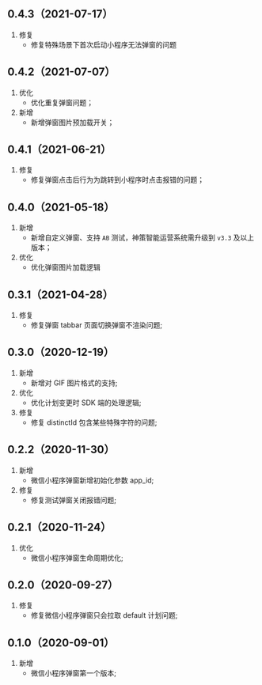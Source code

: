 ## 0.4.3（2021-07-17）
1. 修复
    - 修复特殊场景下首次启动小程序无法弹窗的问题

## 0.4.2（2021-07-07）
1. 优化
    - 优化重复弹窗问题；
2. 新增
    - 新增弹窗图片预加载开关；

## 0.4.1（2021-06-21）
1. 修复
    - 修复弹窗点击后行为为跳转到小程序时点击报错的问题；

## 0.4.0（2021-05-18）
1. 新增
    - 新增自定义弹窗、支持 `AB` 测试，神策智能运营系统需升级到 `v3.3` 及以上版本；
2. 优化
    - 优化弹窗图片加载逻辑

## 0.3.1（2021-04-28）
1. 修复
    - 修复弹窗 tabbar 页面切换弹窗不渲染问题;

## 0.3.0（2020-12-19）
1. 新增
    - 新增对 GIF 图片格式的支持;
2. 优化
    - 优化计划变更时 SDK 端的处理逻辑;
3. 修复
    - 修复 distinctId 包含某些特殊字符的问题;


## 0.2.2（2020-11-30）
1. 新增
    - 微信小程序弹窗新增初始化参数 app_id;
2. 修复
    - 修复测试弹窗关闭报错问题;

## 0.2.1（2020-11-24）
1. 优化
    - 微信小程序弹窗生命周期优化;

## 0.2.0（2020-09-27）
1. 修复
   - 修复微信小程序弹窗只会拉取 default 计划问题;

## 0.1.0（2020-09-01）
1. 新增
   - 微信小程序弹窗第一个版本;
